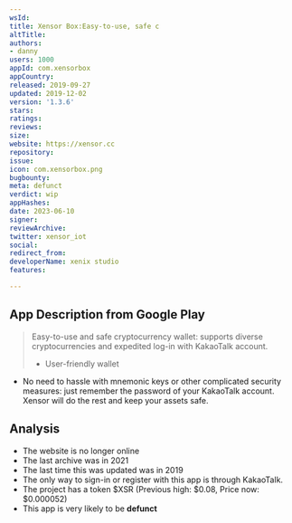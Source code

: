 ```yaml
---
wsId: 
title: Xensor Box:Easy-to-use, safe c
altTitle: 
authors:
- danny
users: 1000
appId: com.xensorbox
appCountry: 
released: 2019-09-27
updated: 2019-12-02
version: '1.3.6'
stars: 
ratings: 
reviews: 
size: 
website: https://xensor.cc
repository: 
issue: 
icon: com.xensorbox.png
bugbounty: 
meta: defunct
verdict: wip
appHashes: 
date: 2023-06-10
signer: 
reviewArchive: 
twitter: xensor_iot
social: 
redirect_from: 
developerName: xenix studio
features: 

---
```


## App Description from Google Play 

> Easy-to-use and safe cryptocurrency wallet: supports diverse cryptocurrencies and expedited log-in with KakaoTalk account.
>
> - User-friendly wallet
- No need to hassle with mnemonic keys or other complicated security measures: just remember the password of your KakaoTalk account. Xensor will do the rest and keep your assets safe.

## Analysis 

- The website is no longer online 
- The last archive was in 2021 
- The last time this was updated was in 2019 
- The only way to sign-in or register with this app is through KakaoTalk. 
- The project has a token $XSR (Previous high: $0.08, Price now: $0.000052)
- This app is very likely to be **defunct**